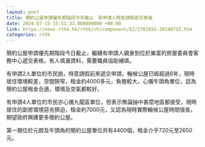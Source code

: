 ```yaml
---
layout: post
title: 簡約公屋申請優先期階段今天截止　有申請人特意請假遞交表格
date: 2024-07-15 15:51:33.000000000 +08:00
link: https://news.rthk.hk/rthk/ch/component/k2/1761655-20240715.htm
categories: rthk
---
```


簡約公屋申請優先期階段今日截止，繼續有申請人親身到位於樂富的房屋委員會客務中心遞交表格，有人填漏資料，需要職員協助補填。

有申請2人單位的市民說，特意請假前來遞交申請，輪候公屋已經超過6年，現時居住環境較差，空間狹窄，租金約4000多元，負擔較大，心儀牛頭角單位，認為簡約公屋租金合適，環境及空氣都較好。

有申請4人單位的市民亦心儀九龍區單位，但表示無論抽中甚麼地區都接受，現時居住的劏房環境惡劣擠迫，租金約7000元，又認為現時實際輪候公屋時間很長，期望政府興建更多簡約公屋。

第一期位於元朗及牛頭角的簡約公屋單位共有4400個，租金介乎720元至2650元。
